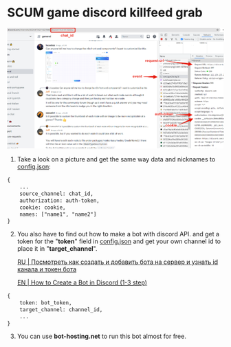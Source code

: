 # SCUM game discord killfeed grab


![alt get this in config.json: chat_id to source_channel, auth-token to authorization and cookie](https://github.com/artskar/scum-killfeed/blob/main/data4bot.png)
1) Take a look on a picture and get the same way data and nicknames to [config.json](https://github.com/artskar/scum-killfeed/blob/main/config.json):
```
{
    ...
    source_channel: chat_id,
    authorization: auth-token,
    cookie: cookie,
    names: ["name1", "name2"]
}
```
2) You also have to find out how to make a bot with discord API. and get a token for the "**token**" field in [config.json](https://github.com/artskar/scum-killfeed/blob/main/config.json)
and get your own channel id to place it in "**target_channel**".

    [RU | Посмотреть как создать и добавить бота на сервер и узнать id канала и токен бота](https://vc.ru/services/288966-bot-discord-kak-sozdat-i-dobavit-na-server)

    [EN | How to Create a Bot in Discord (1-3 step)](https://www.wikihow.com/Create-a-Bot-in-Discord)


```
{
    token: bot_token,
    target_channel: channel_id,
    ...
}
```

3) You can use **bot-hosting.net** to run this bot almost for free. 

